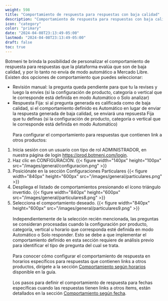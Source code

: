 ```yaml
---
weight: 598
title: "Comportamiento de respuesta para respuestas con baja calidad"
description: "Comportamiento de respuesta para respuestas con baja calidad"
icon: "category"
color: "primary"
date: "2024-04-08T23:13:49-05:00"
lastmod: "2024-04-08T23:13:49-05:00"
draft: false
toc: true
---
```


Botmeni te brinda la posibilidad de personalizar el comportamiento de respuesta para respuestas que la plataforma evalúa que son de baja calidad, y por lo tanto no envía de modo automático a Mercado Libre. 
Existen dos opciones de comportamiento que puedes seleccionar:
- Revisión manual: la pregunta queda pendiente para que tu la revises y luego la envíes (si la configuración de producto, categoría o vertical que le corresponde está definida en modo Automático o Solo analizar)
- Respuesta Fija: si al pregunta generada es calificada como de baja calidad, si el comportamiento definido es Automático en lugar de enviar la respuesta generada de baja calidad, se enviará una repsuesta Fija que tu definas (si la configuración de producto, categoría o vertical que le corresponde está definida en modo Automático)
<br></br>
Para configurar el comportamiento para respuestas que contienen link a otros productos:
1. Inicia sesión con un usuario con tipo de rol ADMINISTRADOR, en nuestra página de login <https://prod.botmeni.com/login>.
2. Haz clic en CONFIGURACIÓN.
{{< figure width="140px" height="100px" src="/images/general/configuracion.png" >}}
3. Posiciónate en la sección Configuraciones Particulares
{{< figure width="840px" height="600px" src="/images/general/particulares.png" >}}
4. Despliega el listado de comportamientos presionando el ícono triángulo invertido. 
{{< figure width="840px" height="600px" src="/images/general/particulares8.png" >}}
5. Selecciona el comportamiento deseado.
{{< figure width="840px" height="600px" src="/images/general/particulares9.png" >}}	
<br></br>
Independientemente de la selección recién mencionada, las preguntas se consideran procesadas cuando la configuración por producto, categoría, vertical u horario que corresponda esté definida en modo Automático o Solo responder. Esto se debe a que implementar el comportamiento definido en esta sección requiere de análisis previo para identificar el tipo de pregunta del cual se trata.<br></br>
Para conocer cómo configurar el comportamiento de respuesta en horarios específicos para respuestas que contienen links a otros productos, dirígete a la sección [Comportamiento según horarios](../Configuración_comportamiento_respuesta/Horarios_solo_analizar.md) disponible en la guía.<br></br>
Los pasos para definir el comportamiento de respuesta para fechas específicas cuando las respuestas tienen links a otros ítems, están detallados en la sección [Comportamiento según fecha](../Configuración_comportamiento_respuesta/Dias_festivos.md).<br></br>